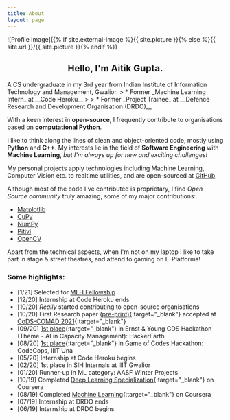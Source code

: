 ```yaml
---
title: About
layout: page
---
```


![Profile Image]({% if site.external-image %}{{ site.picture }}{% else %}{{ site.url }}/{{ site.picture }}{% endif %})

<h2 align="center"> Hello, I'm Aitik Gupta. </h2>
A CS undergraduate in my 3rd year from Indian Institute of Information Technology and Management, Gwalior.
> * Former _Machine Learning Intern_ at __Code Heroku__
>
> * Former _Project Trainee_ at __Defence Research and Development Organisation (DRDO)__

With a keen interest in __open-source__, I frequently contribute to organisations based on __computational Python__.

I like to think along the lines of clean and object-oriented code, mostly using __Python__ and __C++__. My interests lie in the field of __Software Engineering__ with __Machine Learning__, _but I'm always up for new and exciting challenges!_

My personal projects apply technologies including Machine Learning, Computer Vision etc. to realtime utilities, and are open-sourced at [GitHub](https://github.com/aitikgupta).

Although most of the code I've contributed is proprietary, I find _Open Source community_ truly amazing, some of my major contributions:
* [Matplotlib](https://github.com/matplotlib/matplotlib/issues?q=author%3Aaitikgupta+)
* [CuPy](https://github.com/cupy/cupy/issues?q=author%3Aaitikgupta+)
* [NumPy](https://github.com/numpy/numpy/issues?q=author%3Aaitikgupta+)
* [Pitivi](https://gitlab.gnome.org/GNOME/pitivi/-/merge_requests?scope=all&utf8=%E2%9C%93&state=all&author_username=aitikgupta)
* [OpenCV](https://github.com/opencv/opencv/issues?q=author%3Aaitikgupta+)

Apart from the technical aspects, when I'm not on my laptop I like to take part in stage & street theatres, and attend to gaming on E-Platforms!

### Some highlights:
- [1/21] Selected for [MLH Fellowship](https://fellowship.mlh.io/)
- [12/20] Internship at Code Heroku ends
- [10/20] _Really_ started contributing to open-source organisations
- [10/20] First Research paper [(pre-print)](https://arxiv.org/abs/2010.13714){:target="_blank"} accepted at [CoDS-COMAD 2021](https://dl.acm.org/doi/abs/10.1145/3430984.3430986){:target="_blank"}
- [09/20] [1st place](https://drive.google.com/file/d/1x2IicmDsQx5vfjvHHqpnC8wIQiM_1Cr6/view?usp=sharing){:target="_blank"} in Ernst & Young GDS Hackathon (Theme - AI in Capacity Management): HackerEarth
- [08/20] [1st place](https://drive.google.com/file/d/10KUeJ0CujXOYBWwN-egqckhmbMJIAjej/view?usp=sharing){:target="_blank"} in Game of Codes Hackathon: CodeCops, IIIT Una
- [05/20] Internship at Code Heroku begins
- [02/20] 1st place in SIH Internals at IIIT Gwalior
- [01/20] Runner-up in ML category: AASF Winter Projects
- [10/19] Completed [Deep Learning Specialization](https://coursera.org/share/f977131233dbfee7fa1e5b6ffbb2d2e1){:target="_blank"} on Coursera
- [08/19] Completed [Machine Learning](https://coursera.org/share/4ef104c5d7205072e21fd5496c464ea7){:target="_blank"} on Coursera
- [07/19] Internship at DRDO ends
- [06/19] Internship at DRDO begins
